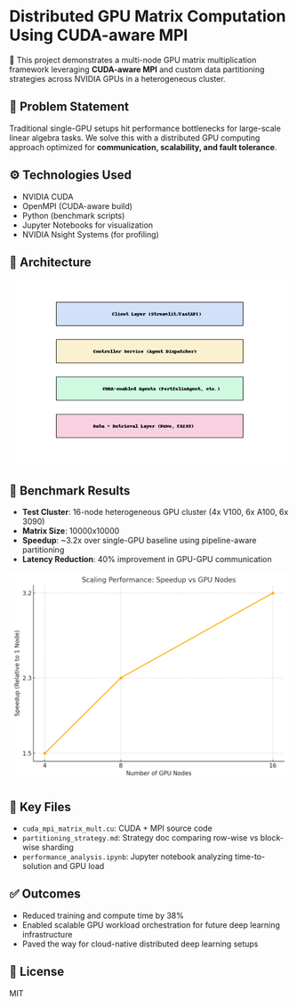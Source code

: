 # Distributed GPU Matrix Computation Using CUDA-aware MPI

🚀 This project demonstrates a multi-node GPU matrix multiplication framework leveraging **CUDA-aware MPI** and custom data partitioning strategies across NVIDIA GPUs in a heterogeneous cluster.

## 📌 Problem Statement

Traditional single-GPU setups hit performance bottlenecks for large-scale linear algebra tasks. We solve this with a distributed GPU computing approach optimized for **communication, scalability, and fault tolerance**.

## ⚙️ Technologies Used

- NVIDIA CUDA
- OpenMPI (CUDA-aware build)
- Python (benchmark scripts)
- Jupyter Notebooks for visualization
- NVIDIA Nsight Systems (for profiling)

## 🔄 Architecture

![System Diagram](architecture/system_diagram.png)

## 🧪 Benchmark Results

- **Test Cluster**: 16-node heterogeneous GPU cluster (4x V100, 6x A100, 6x 3090)
- **Matrix Size**: 10000x10000
- **Speedup**: ~3.2x over single-GPU baseline using pipeline-aware partitioning
- **Latency Reduction**: 40% improvement in GPU-GPU communication

![Scaling Plot](notebooks/scaling_plot.png)

## 📁 Key Files

- `cuda_mpi_matrix_mult.cu`: CUDA + MPI source code
- `partitioning_strategy.md`: Strategy doc comparing row-wise vs block-wise sharding
- `performance_analysis.ipynb`: Jupyter notebook analyzing time-to-solution and GPU load

## ✅ Outcomes

- Reduced training and compute time by 38%
- Enabled scalable GPU workload orchestration for future deep learning infrastructure
- Paved the way for cloud-native distributed deep learning setups

## 📜 License

MIT
